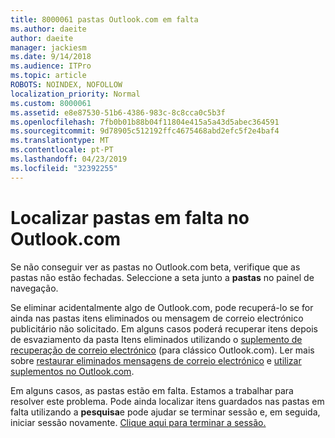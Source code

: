```yaml
---
title: 8000061 pastas Outlook.com em falta
ms.author: daeite
author: daeite
manager: jackiesm
ms.date: 9/14/2018
ms.audience: ITPro
ms.topic: article
ROBOTS: NOINDEX, NOFOLLOW
localization_priority: Normal
ms.custom: 8000061
ms.assetid: e8e87530-51b6-4386-983c-8c8cca0c5b3f
ms.openlocfilehash: 7fb0b01b88b04f11804e415a5a43d5abec364591
ms.sourcegitcommit: 9d78905c512192ffc4675468abd2efc5f2e4baf4
ms.translationtype: MT
ms.contentlocale: pt-PT
ms.lasthandoff: 04/23/2019
ms.locfileid: "32392255"
---
```

# <a name="find-missing-folders-in-outlookcom"></a>Localizar pastas em falta no Outlook.com

Se não conseguir ver as pastas no Outlook.com beta, verifique que as pastas não estão fechadas. Seleccione a seta junto a **pastas** no painel de navegação. 
  
Se eliminar acidentalmente algo de Outlook.com, pode recuperá-lo se for ainda nas pastas itens eliminados ou mensagem de correio electrónico publicitário não solicitado. Em alguns casos poderá recuperar itens depois de esvaziamento da pasta Itens eliminados utilizando o [suplemento de recuperação de correio electrónico](https://appsource.microsoft.com/product/office/WA104380447) (para clássico Outlook.com). Ler mais sobre [restaurar eliminados mensagens de correio electrónico](https://support.office.com/article/cf06ab1b-ae0b-418c-a4d9-4e895f83ed50) e [utilizar suplementos no Outlook.com](https://support.office.com/article/a5672109-e4f3-4119-abea-72323e9653cf).
  
Em alguns casos, as pastas estão em falta. Estamos a trabalhar para resolver este problema. Pode ainda localizar itens guardados nas pastas em falta utilizando a **pesquisa**e pode ajudar se terminar sessão e, em seguida, iniciar sessão novamente. [Clique aqui para terminar a sessão.](https://login.live.com/logout.srf)
  

